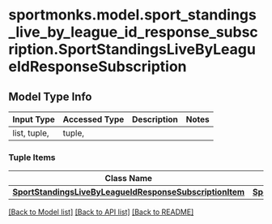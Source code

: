# sportmonks.model.sport_standings_live_by_league_id_response_subscription.SportStandingsLiveByLeagueIdResponseSubscription

## Model Type Info
Input Type | Accessed Type | Description | Notes
------------ | ------------- | ------------- | -------------
list, tuple,  | tuple,  |  | 

### Tuple Items
Class Name | Input Type | Accessed Type | Description | Notes
------------- | ------------- | ------------- | ------------- | -------------
[**SportStandingsLiveByLeagueIdResponseSubscriptionItem**](SportStandingsLiveByLeagueIdResponseSubscriptionItem.md) | [**SportStandingsLiveByLeagueIdResponseSubscriptionItem**](SportStandingsLiveByLeagueIdResponseSubscriptionItem.md) | [**SportStandingsLiveByLeagueIdResponseSubscriptionItem**](SportStandingsLiveByLeagueIdResponseSubscriptionItem.md) |  | 

[[Back to Model list]](../../README.md#documentation-for-models) [[Back to API list]](../../README.md#documentation-for-api-endpoints) [[Back to README]](../../README.md)

